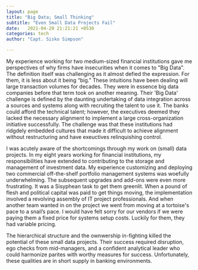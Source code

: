 ```yaml
---
layout: page
title: "Big Data; Small Thinking"
subtitle: "Even Small Data Projects Fail"
date:   2021-04-20 21:21:21 +0530
categories: tech
author: "Capt. Sisko Simpson"

---
```


My experience working for two medium-sized financial institutions gave me perspectives of why firms have insecurities when it comes to "Big Data". The definition itself was challenging as it almost defied the expression. For them, it is less about it being “big.” These intuitions have been dealing will large transaction volumes for decades. They were in essence big data companies before that term took on another meaning. Their 'Big Data' challenge is defined by the daunting undertaking of data integration across a sources and systems along with recruiting the talent to use it. The banks could afford the technical talent; however, the executives deemed they lacked the necessary alignment to implement a large cross-organization initiative successfully. The challenge was that these institutions had ridgdely embedded cultures that made it difficult to achieve alignment without restructuring and have exeuctives relinquishing control.  


I was acutely aware of the shortcomings through my work on (small) data projects. In my eight years working for financial institutions, my responsibilities have extended to contributing to the storage and management of investment data. My experience customizing and deploying two commercial off-the-shelf portfolio management systems was woefully underwhelming. The subsequent upgrades and add-ons were even more frustrating. It was a Sisyphean task to get them greenlit. When a pound of flesh and political capital was paid to get things moving, the implementation involved a revolving assembly of IT project professionals. And when another team wanted in on the project we went from moving at a tortoise's pace to a snail’s pace. I would have felt sorry for our vendors if we were paying them a fixed price for systems setup costs. Luckily for them, they had variable pricing.


The hierarchical structure and the ownwership in-fighting killed the potential of these small data projects. Their success required disruption, ego checks from mid-managers, and a confident analytical leader who could harmonize parites with worthy measures for success. Unfortunately, these qualities are in short supply in banking environments.  


